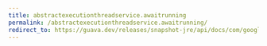 ```yaml
---
title: abstractexecutionthreadservice.awaitrunning
permalink: /abstractexecutionthreadservice.awaitrunning/
redirect_to: https://guava.dev/releases/snapshot-jre/api/docs/com/google/common/util/concurrent/AbstractExecutionThreadService.html#awaitRunning--
---
```

